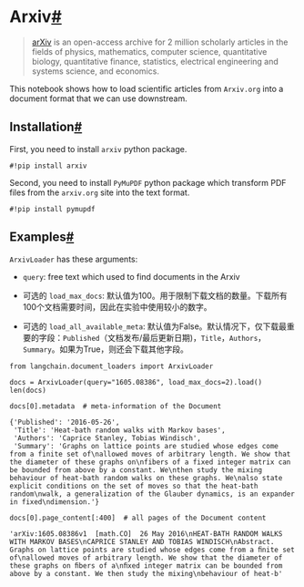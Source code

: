 

Arxiv[#](#arxiv "Permalink to this headline")
=============================================

> 
> [arXiv](https://arxiv.org/) is an open-access archive for 2 million scholarly articles in the fields of physics, mathematics, computer science, quantitative biology, quantitative finance, statistics, electrical engineering and systems science, and economics.
> 
> 
> 

This notebook shows how to load scientific articles from `Arxiv.org` into a document format that we can use downstream.

Installation[#](#installation "Permalink to this headline")
-----------------------------------------------------------

First, you need to install `arxiv` python package.

```
#!pip install arxiv

```

Second, you need to install `PyMuPDF` python package which transform PDF files from the `arxiv.org` site into the text format.

```
#!pip install pymupdf

```

Examples[#](#examples "Permalink to this headline")
---------------------------------------------------

`ArxivLoader` has these arguments:

* `query`: free text which used to find documents in the Arxiv

* 可选的 `load_max_docs`: 默认值为100。用于限制下载文档的数量。下载所有100个文档需要时间，因此在实验中使用较小的数字。

* 可选的 `load_all_available_meta`: 默认值为False。默认情况下，仅下载最重要的字段：`Published`（文档发布/最后更新日期)，`Title`，`Authors`，`Summary`。如果为True，则还会下载其他字段。

```
from langchain.document_loaders import ArxivLoader

```

```
docs = ArxivLoader(query="1605.08386", load_max_docs=2).load()
len(docs)

```

```
docs[0].metadata  # meta-information of the Document

```

```
{'Published': '2016-05-26',
 'Title': 'Heat-bath random walks with Markov bases',
 'Authors': 'Caprice Stanley, Tobias Windisch',
 'Summary': 'Graphs on lattice points are studied whose edges come from a finite set of\nallowed moves of arbitrary length. We show that the diameter of these graphs on\nfibers of a fixed integer matrix can be bounded from above by a constant. We\nthen study the mixing behaviour of heat-bath random walks on these graphs. We\nalso state explicit conditions on the set of moves so that the heat-bath random\nwalk, a generalization of the Glauber dynamics, is an expander in fixed\ndimension.'}

```

```
docs[0].page_content[:400]  # all pages of the Document content

```

```
'arXiv:1605.08386v1  [math.CO]  26 May 2016\nHEAT-BATH RANDOM WALKS WITH MARKOV BASES\nCAPRICE STANLEY AND TOBIAS WINDISCH\nAbstract. Graphs on lattice points are studied whose edges come from a ﬁnite set of\nallowed moves of arbitrary length. We show that the diameter of these graphs on ﬁbers of a\nﬁxed integer matrix can be bounded from above by a constant. We then study the mixing\nbehaviour of heat-b'

```

